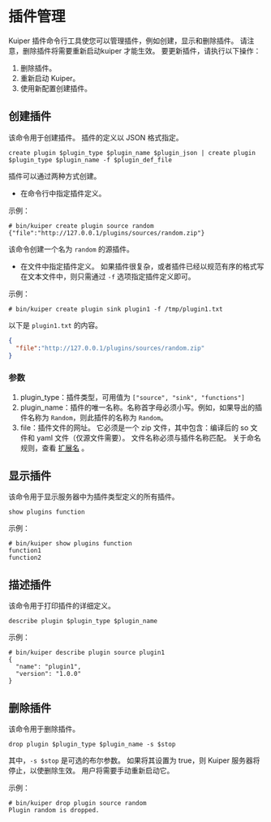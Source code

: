 # 插件管理

Kuiper 插件命令行工具使您可以管理插件，例如创建，显示和删除插件。 请注意，删除插件将需要重新启动kuiper 才能生效。 要更新插件，请执行以下操作：
1. 删除插件。
2. 重新启动 Kuiper。
3. 使用新配置创建插件。

## 创建插件

该命令用于创建插件。 插件的定义以 JSON 格式指定。

```shell
create plugin $plugin_type $plugin_name $plugin_json | create plugin $plugin_type $plugin_name -f $plugin_def_file
```

插件可以通过两种方式创建。

- 在命令行中指定插件定义。

示例：

```shell
# bin/kuiper create plugin source random {"file":"http://127.0.0.1/plugins/sources/random.zip"}
```

该命令创建一个名为 `random` 的源插件。

- 在文件中指定插件定义。 如果插件很复杂，或者插件已经以规范有序的格式写在文本文件中，则只需通过 `-f` 选项指定插件定义即可。

示例：

```shell
# bin/kuiper create plugin sink plugin1 -f /tmp/plugin1.txt
```

以下是 `plugin1.txt` 的内容。

```json
{
  "file":"http://127.0.0.1/plugins/sources/random.zip"
}
```
### 参数
1. plugin_type：插件类型，可用值为 `["source", "sink", "functions"]`
2. plugin_name：插件的唯一名称。名称首字母必须小写。例如，如果导出的插件名称为 `Random`，则此插件的名称为 `Random`。
3. file：插件文件的网址。 它必须是一个 zip 文件，其中包含：编译后的 so 文件和 yaml 文件（仅源文件需要）。 文件名称必须与插件名称匹配。 关于命名规则，查看 [扩展名](../extension/overview.md) 。

## 显示插件

该命令用于显示服务器中为插件类型定义的所有插件。

```shell
show plugins function
```

示例：

```shell
# bin/kuiper show plugins function
function1
function2
```

## 描述插件
该命令用于打印插件的详细定义。

```shell
describe plugin $plugin_type $plugin_name
```

示例：

```shell
# bin/kuiper describe plugin source plugin1
{
  "name": "plugin1",
  "version": "1.0.0"
}
```

## 删除插件

该命令用于删除插件。

```shell
drop plugin $plugin_type $plugin_name -s $stop 
```
其中，`-s $stop` 是可选的布尔参数。 如果将其设置为 true，则 Kuiper 服务器将停止，以使删除生效。 用户将需要手动重新启动它。

示例：

```shell
# bin/kuiper drop plugin source random
Plugin random is dropped.
```